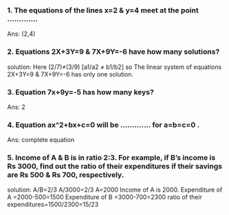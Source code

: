 ### 1. The equations of the lines x=2 & y=4 meet at the point .............
Ans: (2,4)


### 2. Equations 2X+3Y=9 & 7X+9Y=-6 have how many solutions?
solution: 
Here (2/7)≠(3/9)   [a1/a2 ≠ b1/b2]
so The linear system of equations 2X+3Y=9 & 7X+9Y=-6 has only one solution.


### 3. Equation 7x+9y=-5 has how many keys?
Ans: 2


### 4. Equation ax^2+bx+c=0 will be ............. for a=b=c=0 .
Ans: complete equation


### 5. Income of A & B is in ratio 2:3. For example, if B’s income is Rs 3000, find out the ratio of their expenditures if their savings are Rs 500 & Rs 700, respectively.
solution: 
A/B=2/3
A/3000=2/3
A=2000
Income of A is 2000.
Expenditure of A =2000-500=1500
Expenditure of B =3000-700=2300
ratio of their expenditures=1500/2300=15/23
